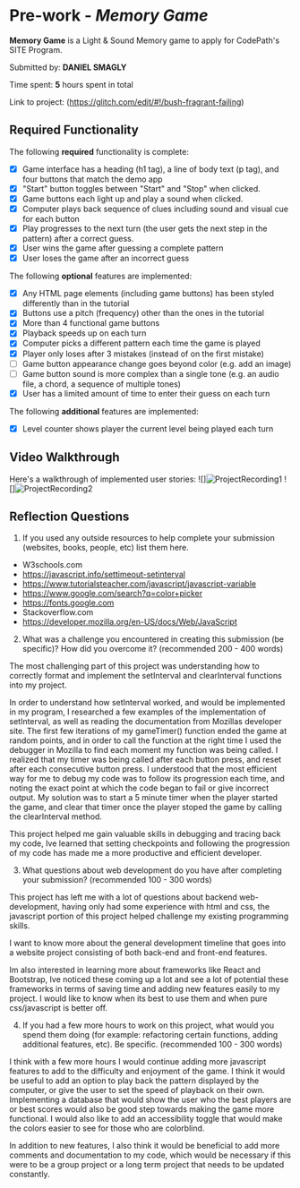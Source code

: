 # Pre-work - *Memory Game*

**Memory Game** is a Light & Sound Memory game to apply for CodePath's SITE Program. 

Submitted by: **DANIEL SMAGLY**

Time spent: **5** hours spent in total

Link to project: (https://glitch.com/edit/#!/bush-fragrant-failing)

## Required Functionality

The following **required** functionality is complete:

* [x] Game interface has a heading (h1 tag), a line of body text (p tag), and four buttons that match the demo app
* [x] "Start" button toggles between "Start" and "Stop" when clicked. 
* [x] Game buttons each light up and play a sound when clicked. 
* [x] Computer plays back sequence of clues including sound and visual cue for each button
* [x] Play progresses to the next turn (the user gets the next step in the pattern) after a correct guess. 
* [x] User wins the game after guessing a complete pattern
* [x] User loses the game after an incorrect guess

The following **optional** features are implemented:

* [x] Any HTML page elements (including game buttons) has been styled differently than in the tutorial
* [x] Buttons use a pitch (frequency) other than the ones in the tutorial
* [x] More than 4 functional game buttons
* [x] Playback speeds up on each turn
* [x] Computer picks a different pattern each time the game is played
* [x] Player only loses after 3 mistakes (instead of on the first mistake)
* [ ] Game button appearance change goes beyond color (e.g. add an image)
* [ ] Game button sound is more complex than a single tone (e.g. an audio file, a chord, a sequence of multiple tones)
* [x] User has a limited amount of time to enter their guess on each turn

The following **additional** features are implemented:

- [x] Level counter shows player the current level being played each turn

## Video Walkthrough

Here's a walkthrough of implemented user stories:
![]![ProjectRecording1](https://user-images.githubusercontent.com/77174573/112263106-00838100-8c2c-11eb-89c4-2bdb770bb2a6.gif)
![]![ProjectRecording2](https://user-images.githubusercontent.com/77174573/112263194-23ae3080-8c2c-11eb-93c4-f3ee77aead89.gif)

## Reflection Questions
1. If you used any outside resources to help complete your submission (websites, books, people, etc) list them here. 

- W3schools.com
- https://javascript.info/settimeout-setinterval
- https://www.tutorialsteacher.com/javascript/javascript-variable
- https://www.google.com/search?q=color+picker
- https://fonts.google.com
- Stackoverflow.com
- https://developer.mozilla.org/en-US/docs/Web/JavaScript






2. What was a challenge you encountered in creating this submission (be specific)? How did you overcome it? (recommended 200 - 400 words) 

The most challenging part of this project was understanding how to correctly format and implement the setInterval and clearInterval functions into my project. 

In order to understand how setInterval worked, and would be implemented in my program, I researched a few examples of the implementation of setInterval, as well as reading the documentation from Mozillas developer site. The first few iterations of my gameTimer() function ended the game at random points, and in order to call the function at the right time I used the debugger in Mozilla to find each moment my function was being called. I realized that my timer was being called after each button press, and reset after each consecutive button press. I understood that the most efficient way for me to debug my code was to follow its progression each time, and noting the exact point at which the code began to fail or give incorrect output. My solution was to start a 5 minute timer when the player started the game, and clear that timer once the player stoped the game by calling the clearInterval method. 

This project helped me gain valuable skills in debugging and tracing back my code, Ive learned that setting checkpoints and following the progression of my code has made me a more productive and efficient developer. 






3. What questions about web development do you have after completing your submission? (recommended 100 - 300 words) 

This project has left me with a lot of questions about backend web-development, having only had some experience with html and css, the javascript portion of this project helped challenge my existing programming skills. 

I want to know more about the general development timeline that goes into a website project consisting of both back-end and front-end features. 

Im also interested in learning more about frameworks like React and Bootstrap, Ive noticed these coming up a lot and see a lot of potential these frameworks in terms of saving time and adding new features easily to my project. I would like to know when its best to use them and when pure css/javascript is better off. 




4. If you had a few more hours to work on this project, what would you spend them doing (for example: refactoring certain functions, adding additional features, etc). Be specific. (recommended 100 - 300 words) 

I think with a few more hours I would continue adding more javascript features to add to the difficulty and enjoyment of the game. I think it would be useful to add an option to play back the pattern displayed by the computer, or give the user to set the speed of playback on their own. Implementing a database that would show the user who the best players are or best scores would also be good step towards making the game more functional. I would also like to add an accessibility toggle that would make the colors easier to see for those who are colorblind.

In addition to new features, I also think it would be beneficial to add more comments and documentation to my code, which would be necessary if this were to be a group project or a long term project that needs to be updated constantly. 
